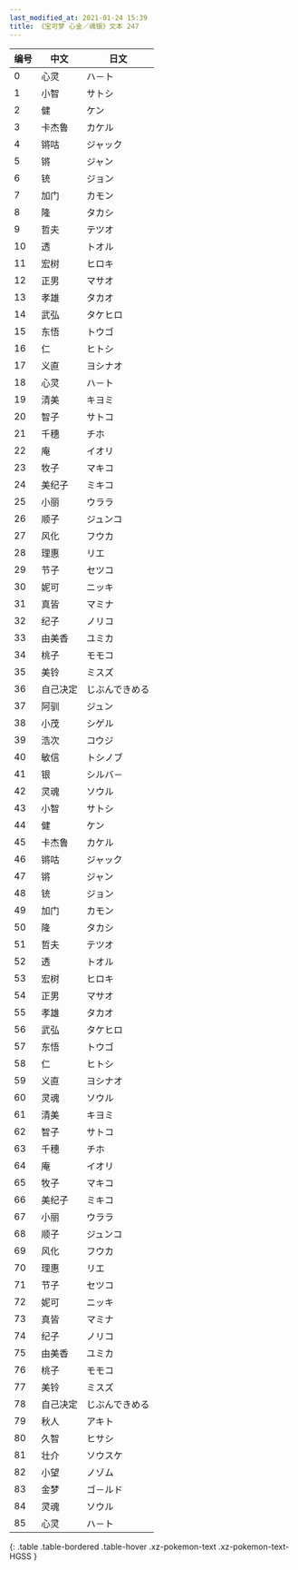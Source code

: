 ```yaml
---
last_modified_at: 2021-01-24 15:39
title: 《宝可梦 心金／魂银》文本 247
---
```

| 编号 | 中文 | 日文 |
| ---- | ---- | ---- |
| 0 | 心灵 | ハ－ト |
| 1 | 小智 | サトシ |
| 2 | 健 | ケン |
| 3 | 卡杰鲁 | カケル |
| 4 | 锵咕 | ジャック |
| 5 | 锵 | ジャン |
| 6 | 铳 | ジョン |
| 7 | 加门 | カモン |
| 8 | 隆 | タカシ |
| 9 | 哲夫 | テツオ |
| 10 | 透 | トオル |
| 11 | 宏树 | ヒロキ |
| 12 | 正男 | マサオ |
| 13 | 孝雄 | タカオ |
| 14 | 武弘 | タケヒロ |
| 15 | 东悟 | トウゴ |
| 16 | 仁 | ヒトシ |
| 17 | 义直 | ヨシナオ |
| 18 | 心灵 | ハ－ト |
| 19 | 清美 | キヨミ |
| 20 | 智子 | サトコ |
| 21 | 千穗 | チホ |
| 22 | 庵 | イオリ |
| 23 | 牧子 | マキコ |
| 24 | 美纪子 | ミキコ |
| 25 | 小丽 | ウララ |
| 26 | 顺子 | ジュンコ |
| 27 | 风化 | フウカ |
| 28 | 理惠 | リエ |
| 29 | 节子 | セツコ |
| 30 | 妮可 | ニッキ |
| 31 | 真皆 | マミナ |
| 32 | 纪子 | ノリコ |
| 33 | 由美香 | ユミカ |
| 34 | 桃子 | モモコ |
| 35 | 美铃 | ミスズ |
| 36 | 自己决定 | じぶんできめる |
| 37 | 阿驯 | ジュン |
| 38 | 小茂 | シゲル |
| 39 | 浩次 | コウジ |
| 40 | 敏信 | トシノブ |
| 41 | 银 | シルバ－ |
| 42 | 灵魂 | ソウル |
| 43 | 小智 | サトシ |
| 44 | 健 | ケン |
| 45 | 卡杰鲁 | カケル |
| 46 | 锵咕 | ジャック |
| 47 | 锵 | ジャン |
| 48 | 铳 | ジョン |
| 49 | 加门 | カモン |
| 50 | 隆 | タカシ |
| 51 | 哲夫 | テツオ |
| 52 | 透 | トオル |
| 53 | 宏树 | ヒロキ |
| 54 | 正男 | マサオ |
| 55 | 孝雄 | タカオ |
| 56 | 武弘 | タケヒロ |
| 57 | 东悟 | トウゴ |
| 58 | 仁 | ヒトシ |
| 59 | 义直 | ヨシナオ |
| 60 | 灵魂 | ソウル |
| 61 | 清美 | キヨミ |
| 62 | 智子 | サトコ |
| 63 | 千穗 | チホ |
| 64 | 庵 | イオリ |
| 65 | 牧子 | マキコ |
| 66 | 美纪子 | ミキコ |
| 67 | 小丽 | ウララ |
| 68 | 顺子 | ジュンコ |
| 69 | 风化 | フウカ |
| 70 | 理惠 | リエ |
| 71 | 节子 | セツコ |
| 72 | 妮可 | ニッキ |
| 73 | 真皆 | マミナ |
| 74 | 纪子 | ノリコ |
| 75 | 由美香 | ユミカ |
| 76 | 桃子 | モモコ |
| 77 | 美铃 | ミスズ |
| 78 | 自己决定 | じぶんできめる |
| 79 | 秋人 | アキト |
| 80 | 久智 | ヒサシ |
| 81 | 壮介 | ソウスケ |
| 82 | 小望 | ノゾム |
| 83 | 金梦 | ゴ－ルド |
| 84 | 灵魂 | ソウル |
| 85 | 心灵 | ハ－ト |
{: .table .table-bordered .table-hover .xz-pokemon-text .xz-pokemon-text-HGSS }
